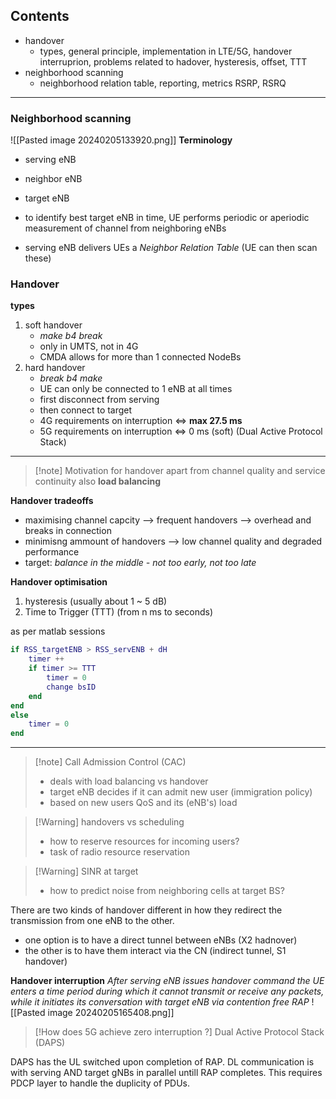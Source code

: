 ## Contents
- handover 
	- types, general principle, implementation in LTE/5G, handover interruprion, problems related to hadover, hysteresis, offset, TTT
- neighborhood scanning 
	- neighborhood relation table, reporting, metrics RSRP, RSRQ
---
### Neighborhood scanning

![[Pasted image 20240205133920.png]]
**Terminology**
- serving eNB
- neighbor eNB
- target eNB

- to identify best target eNB in time, UE performs periodic or aperiodic measurement of channel from neighboring eNBs
- serving eNB delivers UEs a *Neighbor Relation Table* (UE can then scan these)

### Handover

**types**
1. soft handover
	- *make b4 break*
	- only in UMTS, not in 4G
	- CMDA allows for more than 1 connected NodeBs
2. hard handover
	- *break b4 make*
	- UE can only be connected to 1 eNB at all times
	- first disconnect from serving
	- then connect to target
	- 4G requirements on interruption <=> **max 27.5 ms**
	- 5G requirements on interruption <=> 0 ms (soft) (Dual Active Protocol Stack)
---
>[!note] Motivation for handover
>apart from channel quality and service continuity also **load balancing**

**Handover tradeoffs**
- maximising channel capcity --> frequent handovers --> overhead and breaks in connection
- minimisng ammount of handovers --> low channel quality and degraded performance
- target: *balance in the middle - not too early, not too late*

**Handover optimisation**
1. hysteresis (usually about 1 ~ 5 dB)
2. Time to Trigger (TTT) (from n ms to seconds)

as per matlab sessions
```matlab
if RSS_targetENB > RSS_servENB + dH
	timer ++
	if timer >= TTT
		timer = 0
		change bsID
	end
end
else
	timer = 0
end
```

---

>[!note] Call Admission Control (CAC)
>- deals with load balancing vs handover
>- target eNB decides if it can admit new user (immigration policy)
>- based on new users QoS and its (eNB's) load

>[!Warning] handovers vs scheduling
>- how to reserve resources for incoming users?
>- task of radio resource reservation

>[!Warning] SINR at target
>- how to predict noise from neighboring cells at target BS?

There are two kinds of handover different in how they redirect the transmission from one eNB to the other.
- one option is to have a direct tunnel between eNBs (X2 hadnover)
- the other is to have them interact via the CN (indirect tunnel, S1 handover)

**Handover interruption**
*After serving eNB issues handover command the UE enters a time period during which it cannot transmit or receive any packets, while it initiates its conversation with target eNB via contention free RAP*
![[Pasted image 20240205165408.png]]

>[!How does 5G achieve zero interruption ?]
>Dual Active Protocol Stack (DAPS)

DAPS has the UL switched upon completion of RAP. DL communication is with serving AND target gNBs in parallel untill RAP completes. This requires PDCP layer to handle the duplicity of PDUs.




